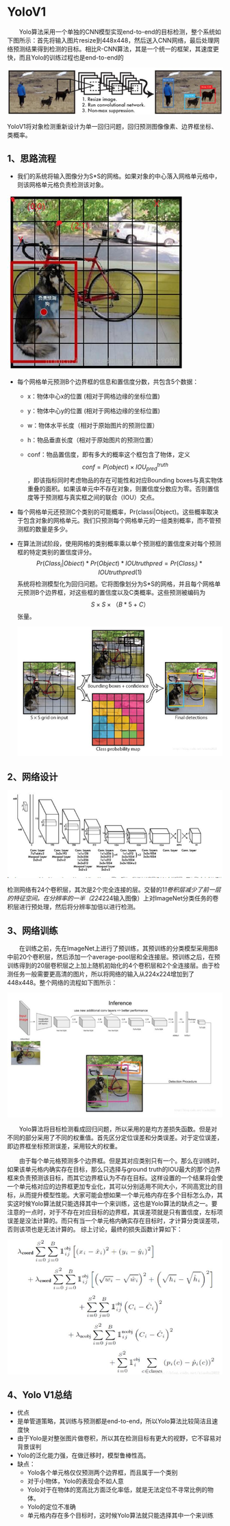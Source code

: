 # YoloV1

&emsp;&emsp;Yolo算法采用一个单独的CNN模型实现end-to-end的目标检测，整个系统如下图所示：首先将输入图片resize到448x448，然后送入CNN网络，最后处理网络预测结果得到检测的目标。相比R-CNN算法，其是一个统一的框架，其速度更快，而且Yolo的训练过程也是end-to-end的

![](/Image/算法/深度学习/深度学习应用算法/yolo1检测系统.jpg)

YoloV1将对象检测重新设计为单一回归问题，回归预测图像像素、边界框坐标、类概率。

## 1、思路流程

- 我们的系统将输入图像分为S*S的网格。如果对象的中心落入网格单元格中，则该网格单元格负责检测该对象。

![](/Image/算法/深度学习/深度学习应用算法/yolo1网格.jpg)

- 每个网格单元预测B个边界框的信息和置信度分数，共包含5个数据：

  - x：物体中心x的位置 (相对于网格边缘的坐标位置)

  - y：物体中心y的位置 (相对于网格边缘的坐标位置)

  - w：物体水平长度（相对于原始图片的预测位置）

  - h：物品垂直长度（相对于原始图片的预测位置）

  - conf：物品置信度，即有多大的概率这个框包含了物体，定义
    $$
    conf =P(object) \times IOU_{pred}^{truth}
    $$
    ，即该指标同时考虑物品的存在可能性和对应Bounding boxes与真实物体重叠的面积。如果该单元中不存在对象，则置信度分数应为零。否则置信度等于预测框与真实框之间的联合（IOU）交点。

- 每个网格单元还预测C个类别的可能概率，Pr(classi|Object)。这些概率取决于包含对象的网格单元。我们只预测每个网格单元的一组类别概率，而不管预测框的数量是多少。

- 在算法测试阶段，使用网格的类别概率乘以单个预测框的置信度来对每个预测框的特定类别的置信度评分。
  $$
  Pr(Class_i|Obiect)*Pr(Object)*IOUtruthpred=Pr(Class_i)*IOUtruthpred(1)
  $$
  系统将检测模型化为回归问题。它将图像划分为S*S的网格，并且每个网格单元预测B个边界框，对这些框的置信度以及C类概率。这些预测被编码为
  $$
  S\times S\times（B*5 +C）
  $$
  张量。

  ![](/Image/算法/深度学习/深度学习应用算法/yolo1算法流程.jpg)

## 2、网络设计

![](/Image/算法/深度学习/深度学习应用算法/yolo1网络结构.jpg)

检测网络有24个卷积层，其次是2个完全连接的层。交替的1*1卷积层减少了前一层的特征空间。在分辨率的一半（224*224输入图像）上对ImageNet分类任务的卷积层进行预处理，然后将分辨率加倍以进行检测。

## 3、网络训练

&emsp;&emsp;在训练之前，先在ImageNet上进行了预训练，其预训练的分类模型采用图8中前20个卷积层，然后添加一个average-pool层和全连接层。预训练之后，在预训练得到的20层卷积层之上加上随机初始化的4个卷积层和2个全连接层。由于检测任务一般需要更高清的图片，所以将网络的输入从224x224增加到了448x448。整个网络的流程如下图所示：

![](/Image/算法/深度学习/深度学习应用算法/yolo1训练.jpg)

&emsp;&emsp;Yolo算法将目标检测看成回归问题，所以采用的是均方差损失函数。但是对不同的部分采用了不同的权重值。首先区分定位误差和分类误差。对于定位误差，即边界框坐标预测误差，采用较大的权重。 

&emsp;&emsp;由于每个单元格预测多个边界框。但是其对应类别只有一个。那么在训练时，如果该单元格内确实存在目标，那么只选择与ground truth的IOU最大的那个边界框来负责预测该目标，而其它边界框认为不存在目标。这样设置的一个结果将会使一个单元格对应的边界框更加专业化，其可以分别适用不同大小，不同高宽比的目标，从而提升模型性能。大家可能会想如果一个单元格内存在多个目标怎么办，其实这时候Yolo算法就只能选择其中一个来训练，这也是Yolo算法的缺点之一。要注意的一点时，对于不存在对应目标的边界框，其误差项就是只有置信度，左标项误差是没法计算的。而只有当一个单元格内确实存在目标时，才计算分类误差项，否则该项也是无法计算的。 
综上讨论，最终的损失函数计算如下：

![](/Image/算法/深度学习/深度学习应用算法/yolo误差函数.jpg)

## 4、Yolo V1总结

-  优点
  - 是单管道策略，其训练与预测都是end-to-end，所以Yolo算法比较简洁且速度快
  - 由于Yolo是对整张图片做卷积，所以其在检测目标有更大的视野，它不容易对背景误判
  - Yolo的泛化能力强，在做迁移时，模型鲁棒性高。
- 缺点：
  - Yolo各个单元格仅仅预测两个边界框，而且属于一个类别
  - 对于小物体，Yolo的表现会不如人意
  - Yolo对于在物体的宽高比方面泛化率低，就是无法定位不寻常比例的物体。
  - Yolo的定位不准确
  - 单元格内存在多个目标时，这时候Yolo算法就只能选择其中一个来训练

